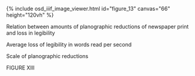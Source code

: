 {% include osd_iiif_image_viewer.html id="figure_13" canvas="66" height="120vh" %}

Relation between amounts of planographic reductions 
of newspaper print and loss in legibility 

Average loss of legibility in words read per second 

Scale of planographic reductions 

FIGURE XIII

